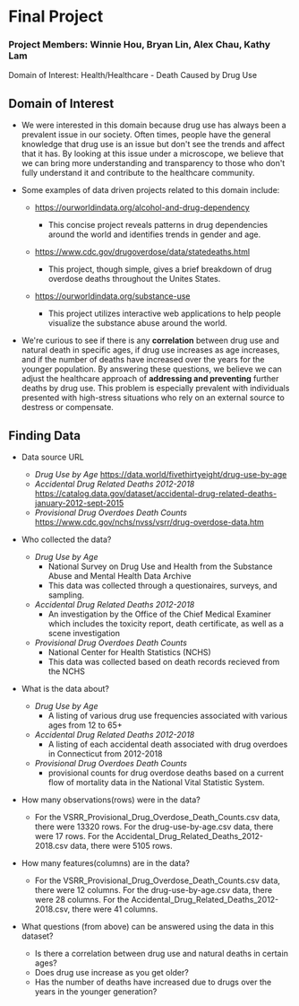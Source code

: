 # Final Project

### Project Members: Winnie Hou, Bryan Lin, Alex Chau, Kathy Lam
Domain of Interest: Health/Healthcare - Death Caused by Drug Use

## Domain of Interest
- We were interested in this domain because drug use has always been a prevalent
issue in our society. Often times, people have the general knowledge that drug
use is an issue but don't see the trends and affect that it has. By looking at
this issue under a microscope, we believe that we can bring more understanding
and transparency to those who don't fully understand it and contribute to the 
healthcare community. 

- Some examples of data driven projects related to this domain include: 
  - https://ourworldindata.org/alcohol-and-drug-dependency
    - This concise project reveals patterns in drug dependencies around the 
    world and identifies trends in gender and age. 

  - https://www.cdc.gov/drugoverdose/data/statedeaths.html
    - This project, though simple, gives a brief breakdown of drug overdose 
    deaths throughout the Unites States. 

  - https://ourworldindata.org/substance-use
    - This project utilizes interactive web applications to help people 
    visualize the substance abuse around the world. 

- We're curious to see if there is any **correlation** between drug use and 
natural death in specific ages, if drug use increases as age increases, and if 
the number of deaths have increased over the years for the younger population.
By answering these questions, we believe we can adjust the healthcare approach 
of **addressing and preventing** further deaths by drug use. This problem is 
especially prevalent with individuals presented with high-stress situations who 
rely on an external source to destress or compensate.  

## Finding Data
- Data source URL
  - _Drug Use by Age_ https://data.world/fivethirtyeight/drug-use-by-age
  - _Accidental Drug Related Deaths 2012-2018_ https://catalog.data.gov/dataset/accidental-drug-related-deaths-january-2012-sept-2015
  - _Provisional Drug Overdoes Death Counts_ https://www.cdc.gov/nchs/nvss/vsrr/drug-overdose-data.htm
  

- Who collected the data?
  - _Drug Use by Age_
    - National Survey on Drug Use and Health from the Substance Abuse and Mental
    Health Data Archive
    - This data was collected through a questionaires, surveys, and sampling.  
  - _Accidental Drug Related Deaths 2012-2018_
    - An investigation by the Office of the Chief Medical Examiner which 
    includes the toxicity report, death certificate, as well as a scene 
    investigation
  - _Provisional Drug Overdoes Death Counts_
    - National Center for Health Statistics (NCHS)
    - This data was collected based on death records recieved from the NCHS 


- What is the data about?
  - _Drug Use by Age_
    - A listing of various drug use frequencies associated with various ages 
    from 12 to 65+
  - _Accidental Drug Related Deaths 2012-2018_
    - A listing of each accidental death associated with drug overdoes in 
    Connecticut from 2012-2018
  - _Provisional Drug Overdoes Death Counts_
    - provisional counts for drug overdose deaths based on a current flow of 
    mortality data in the National Vital Statistic System.

- How many observations(rows) were in the data?

  - For the VSRR_Provisional_Drug_Overdose_Death_Counts.csv data, there were 
  13320 rows. For the drug-use-by-age.csv data, there were 17 rows. For the 
  Accidental_Drug_Related_Deaths_2012-2018.csv data, there were 5105 rows.

- How many features(columns) are in the data?

  - For the VSRR_Provisional_Drug_Overdose_Death_Counts.csv data, there were 12 
  columns. For the drug-use-by-age.csv data, there were 28 columns. For the 
  Accidental_Drug_Related_Deaths_2012-2018.csv, there were 41 columns.

- What questions (from above) can be answered using the data in this dataset?
  - Is there a correlation between drug use and natural deaths in certain ages?
  - Does drug use increase as you get older?
  - Has the number of deaths have increased due to drugs over the years in the 
  younger generation?
